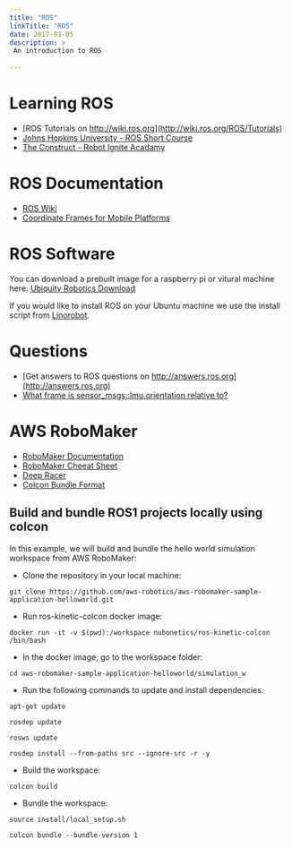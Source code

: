 ```yaml
---
title: "ROS"
linkTitle: "ROS"
date: 2017-01-05
description: >
 An introduction to ROS
 
---
```


# Learning ROS
 * [ROS Tutorials on http://wiki.ros.org](http://wiki.ros.org/ROS/Tutorials)
 * [Johns Hopkins University - ROS Short Course](https://dscl.lcsr.jhu.edu/home/courses/ros_short_course_fall_2017/)
 * [The Construct - Robot Ignite Acadamy](https://www.robotigniteacademy.com)

# ROS Documentation
* [ROS Wiki](http://wiki.ros.org)
* [Coordinate Frames for Mobile Platforms](http://www.ros.org/reps/rep-0105.html)

# ROS Software
You can download a prebuilt image for a raspberry pi or vitural machine here: [Ubiquity Robotics Download](https://downloads.ubiquityrobotics.com/)

If you would like to install ROS on your Ubuntu machine we use the install script from [Linorobot](https://github.com/linorobot/rosme).

# Questions
* [Get answers to ROS questions on http://answers.ros.org](http://answers.ros.org)
* [What frame is sensor_msgs::Imu.orientation relative to?](https://answers.ros.org/question/50870/what-frame-is-sensor_msgsimuorientation-relative-to/)

# AWS RoboMaker

* [RoboMaker Documentation](https://docs.aws.amazon.com/robomaker/latest/dg/what-is-robomaker.html)
* [RoboMaker Cheeat Sheet](https://www.techrepublic.com/article/aws-robomaker-a-cheat-sheet/)
* [Deep Racer](https://github.com/aws-robotics/aws-robomaker-sample-application-deepracer)
* [Colcon Bundle Format](https://github.com/colcon/colcon-bundle/blob/master/BUNDLE_FORMAT.md)

## Build and bundle ROS1 projects locally using colcon

In this example, we will build and bundle the hello world simulation workspace from AWS RoboMaker:

* Clone the repository in your local machine: 

`git clone https://github.com/aws-robotics/aws-robomaker-sample-application-helloworld.git`

* Run ros-kinetic-colcon docker image: 

`docker run -it -v $(pwd):/workspace nubonetics/ros-kinetic-colcon /bin/bash`

* In the docker image, go to the workspace folder: 

`cd aws-robomaker-sample-application-helloworld/simulation_w`

* Run the following commands to update and install dependencies:

`apt-get update`

`rosdep update`

`rosws update`

`rosdep install --from-paths src --ignore-src -r -y`

* Build the workspace:

`colcon build`

* Bundle the workspace:

`source install/local_setup.sh`

`colcon bundle --bundle-version 1`

